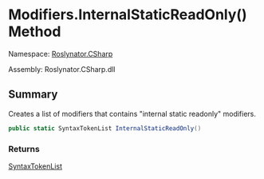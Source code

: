 # Modifiers\.InternalStaticReadOnly\(\) Method

Namespace: [Roslynator.CSharp](../../README.md)

Assembly: Roslynator\.CSharp\.dll

## Summary

Creates a list of modifiers that contains "internal static readonly" modifiers\.

```csharp
public static SyntaxTokenList InternalStaticReadOnly()
```

### Returns

[SyntaxTokenList](https://docs.microsoft.com/en-us/dotnet/api/microsoft.codeanalysis.syntaxtokenlist)

